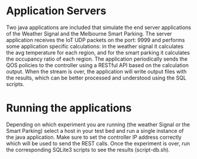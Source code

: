 # Application Servers
Two java applications are included that simulate the end server applications of the Weather Signal and the Melbourne Smart Parking. 
The server application receives the IoT UDP packets on the port: 9999 and performs some application specific calculations: in the weather signal it calculates the avg temperature for each region, and for the smart parking it calculates the occupancy ratio of each region. The application periodically sends the QOS policies to the controller using a RESTful API based on the calculation output. 
When the stream is over, the application will write output files with the results, which can be better processed and understood using the SQL scripts. 

# Running the applications
Depending on which experiment you are running (the weather Signal or the Smart Parking) select a host in your test bed and run a single instance of the java application. Make sure to set the controller IP address correctly which will be used to send the REST calls. Once the experiment is over, run the corresponding SQLite3 scripts to see the results (script-db.sh).
